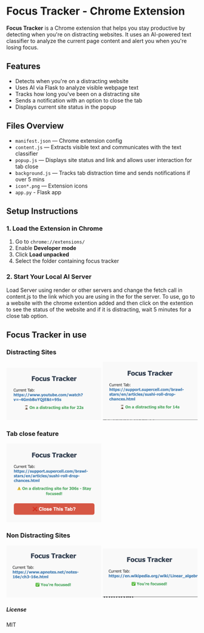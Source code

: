 # Focus Tracker - Chrome Extension

**Focus Tracker** is a Chrome extension that helps you stay productive by detecting when you're on distracting websites. It uses an AI-powered text classifier to analyze the current page content and alert you when you're losing focus.

## Features

- Detects when you're on a distracting website
- Uses AI via Flask to analyze visible webpage text
- Tracks how long you've been on a distracting site
- Sends a notification with an option to close the tab
- Displays current site status in the popup

## Files Overview

- `manifest.json` — Chrome extension config
- `content.js` — Extracts visible text and communicates with the text classifier
- `popup.js` — Displays site status and link and allows user interaction for tab close
- `background.js` — Tracks tab distraction time and sends notifications if over 5 mins
- `icon*.png` — Extension icons
- `app.py` - Flask app

## Setup Instructions

### 1. Load the Extension in Chrome

1. Go to `chrome://extensions/`
2. Enable **Developer mode** 
3. Click **Load unpacked**
4. Select the folder containing focus tracker

### 2. Start Your Local AI Server

Load Server using render or other servers and change the fetch call in content.js to the link which you are using in the for the server. To use, go to a website with the chrome extention added and then click on the extention to see the status of the website and if it is distracting, wait 5 minutes for a close tab option. 

## Focus Tracker in use

### Distracting Sites
<img src="assets/Distracting1.png" width="250"/>
<img src="assets/Distracting2.png" width="250"/>

### Tab close feature
<img src="assets/Distracting3.png" width="250"/>

### Non Distracting Sites
<img src="assets/Nondistracting1.png" width="250"/>
<img src="assets/Nondistracting2.png" width="250"/>

##### License

MIT


